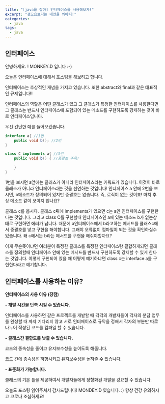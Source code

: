 ```yaml
---
title: "[java를 잡아] 인터페이스를 사용해보자!"
excerpt: "겉모습보다는 내면을 봐야지!"
categories:
  - java
tags:
  - java
---
```

## 인터페이스

안녕하세요. ! MONKEY.D 입니다 :-) 

오늘은 인터페이스에 대해서 포스팅을 해보려고 합니다.

인터페이스는 추상적인 개념을 가지고 있습니다. 또한 abstract와 final과 같은 대표적인 규제입니다!! 

인터페이스의 역할은 어떤 클래스가 있고 그 클래스가 특정한 인터페이스를 사용한다면 그 클래스는 반드시 인터페이스에 포함되어 있는 메소드를 구현하도록 강제하는 것이 바로 인터페이스입니다. 

우선 간단한 예를 들어보겠습니다.



```java
interface a{ //1번
    public void b(); //2번
}

class C implements a{ //3번
    public void b() { //중괄호 주목!  
        
    }
}
```

1번을 보시면 a앞에는 클래스가 아니라 인터페이스라는 키워드가 있습니다.  이것이 바로 클래스가 아니라 인터페이스라는 것을 선언하는 것입니다! 인터페이스 a 안에 2번을 보시면, b메소드가 정의되어 있지만 중괄호는 없습니다. 즉, 로직이 없는 것이죠! 마치 추상 메소드 같이 보이지 않나요? 

클래스 c를 봅시다.  클래스 c뒤에 implements가 있으면 c는 a인 인터페이스를 구현한다는 것입니다. 그리고 class C를 구현할때 인터페이스인 a에 있는 메소드 b가 없는상태로 구현하면 에러가 납니다. 때문에 a인터페이스에서 b라고하는 메서드를 클래스c에서 중괄호를 넣고 구현을 해야합니다. 그래야 오류없이 컴파일이 되는 것을 확인하실수 있습니다. 왜 c에서는 b라는 메서드를 구현을 해줘야할까요? 

이게 무슨뜻이냐면 여러분이 특정한 클래스를 특정한 인터페이스랑 결합하게되면 클래스를 정의할때 인터페이스 안에 있는 메서드를 반드시 구현하도록 강제할 수 있게 한다는 것입니다. 이렇게 구현되어 있을 때 어떻게 얘기하냐면 class c는 interface a를 구현한다라고 얘기합니다. 

## 인터페이스를 사용하는 이유?

**인터페이스의 사용 이유 (장점)**

**- 개발 시간을 단축 시킬 수 있습니다.**

인터페이스를 사용하면 같은 프로젝트를 개발할 때 각각의 개발자들이 각자의 분담 업무를 완성할 때 까지 기다리지 않고 서로 인터페이스로 규약을 정해서 각자의 부분만 따로 나누어 작성된 코드를 컴파일 할 수 있습니다.



**- 클래스간 결합도를 낮출 수 있습니다.**

코드의 종속성을 줄이고 유지보수성을 높이도록 해줍니다.

코드 간에 종속성은 하향시키고 유지보수성을 높혀줄 수 있습니다.



**- 표준화가 가능합니다.**

클래스의 기본 틀을 제공하여서 개발자들에게 정형화된 개발을 강요할 수 있습니다.



오늘도 포스팅 읽어주셔서 감사드립니다! MONDEY.D 였습니다. :) 항상 건강 유의하시고 코로나 조심하세요!